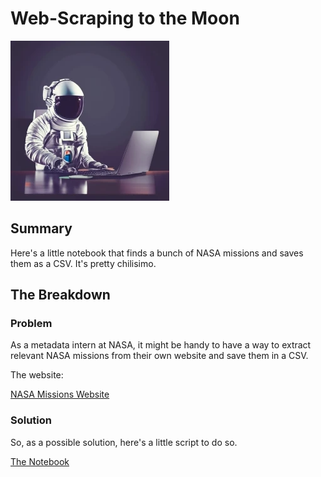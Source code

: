 # Web-Scraping to the Moon

![](https://github.com/c-a-s-t-l-e/c-a-s-t-l-e.github.io/blob/master/images/astronaut_laptop.png)

## Summary

Here's a little notebook that finds a bunch of NASA missions and saves them as a CSV.
It's pretty chilisimo.

## The Breakdown

### Problem

As a metadata intern at NASA, it might be handy to have a way to extract relevant NASA missions from their own website and save them in a CSV.

The website:

[NASA Missions Website](https://www.nasa.gov/missions/)

### Solution

So, as a possible solution, here's a little script to do so.

[The Notebook](https://nbviewer.org/github/c-a-s-t-l-e/nasa_stuff/blob/main/notebooks/mission_scraper.ipynb)
